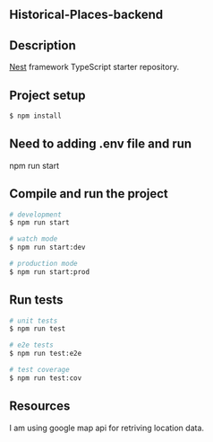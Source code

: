 ## Historical-Places-backend

## Description

[Nest](https://github.com/nestjs/nest) framework TypeScript starter repository.


## Project setup

```bash
$ npm install
```

## Need to adding .env file and run 
npm run start

## Compile and run the project

```bash
# development
$ npm run start

# watch mode
$ npm run start:dev

# production mode
$ npm run start:prod
```

## Run tests

```bash
# unit tests
$ npm run test

# e2e tests
$ npm run test:e2e

# test coverage
$ npm run test:cov
```

## Resources

I am using google map api for retriving location data.

